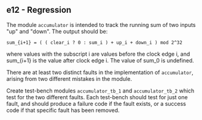 e12 - Regression
----------------

The module `accumulator` is intended to track the running sum of two
inputs "up" and "down". The output should be:
```
sum_{i+1} = ( ( clear_i ? 0 : sum_i ) + up_i + down_i ) mod 2^32
```
where values with the subscript i are values before the
clock edge i, and sum_{i+1} is the value after clock edge i.
The value of sum_0 is undefined.

There are at least two distinct faults in the implementation of `accumulator`, arising
from two different mistakes in the module.

Create test-bench modules `accumulator_tb_1` and `accumulator_tb_2` which test
for the two different faults. Each test-bench should test for
just one fault, and should produce a failure code if the fault
exists, or a success code if that specific fault has been removed.
